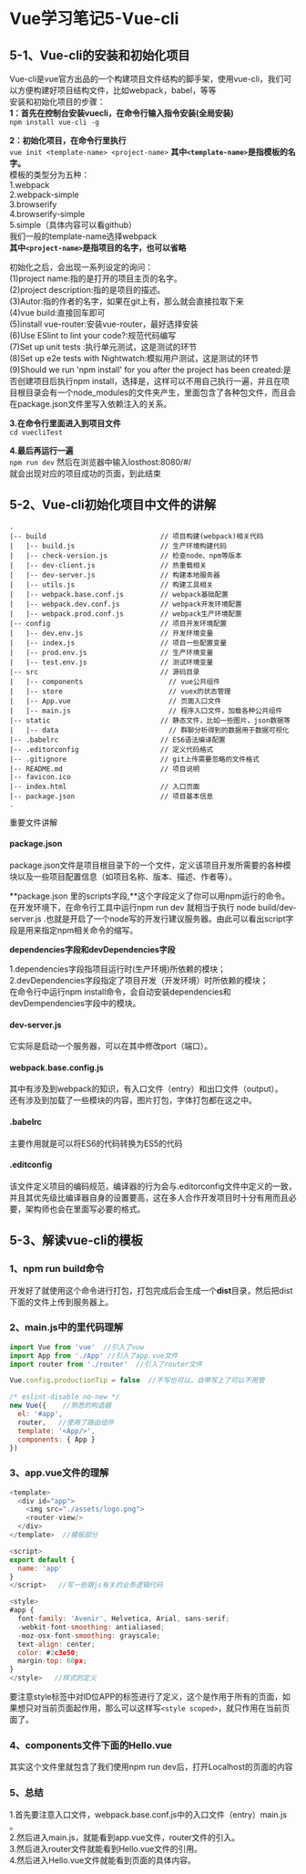 # Vue学习笔记5-Vue-cli
## 5-1、Vue-cli的安装和初始化项目
Vue-cli是vue官方出品的一个构建项目文件结构的脚手架，使用vue-cli，我们可以方便构建好项目结构文件，比如webpack，babel，等等<br>
安装和初始化项目的步骤：<br>
**1：首先在控制台安装vuecli，在命令行输入指令安装(全局安装) <br>**
```npm install vue-cli -g```


**2：初始化项目，在命令行里执行<br>**
```vue init <template-name> <project-name>```
**其中```<template-name>```是指模板的名字。<br>**
模板的类型分为五种：<br>
1.webpack <br>
2.webpack-simple <br>
3.browserify <br>
4.browserify-simple <br>
5.simple（具体内容可以看github）<br>
我们一般的template-name选择webpack <br>
**其中```<project-name>```是指项目的名字，也可以省略<br>**


初始化之后，会出现一系列设定的询问：<br>
(1)project name:指的是打开的项目主页的名字。<br>
(2)project description:指的是项目的描述。<br>
(3)Autor:指的作者的名字，如果在git上有，那么就会直接拉取下来<br>
(4)vue build:直接回车即可<br>
(5)install vue-router:安装vue-router，最好选择安装<br>
(6)Use ESlint to lint your code?:规范代码编写<br>
(7)Set up unit tests :执行单元测试，这是测试的环节<br>
(8)Set up e2e tests with Nightwatch:模拟用户测试，这是测试的环节<br>
(9)Should we run 'npm install' for you after the project has been created:是否创建项目后执行npm install，选择是，这样可以不用自己执行一遍，并且在项目根目录会有一个node_modules的文件夹产生，里面包含了各种包文件，而且会在package.json文件里写入依赖注入的关系。<br>


**3.在命令行里面进入到项目文件<br>**
```cd vuecliTest```


**4.最后再运行一遍<br>**
```npm run dev```
然后在浏览器中输入losthost:8080/#/ <br>
就会出现对应的项目成功的页面，到此结束<br>

## 5-2、Vue-cli初始化项目中文件的讲解
```
.
|-- build                            // 项目构建(webpack)相关代码
|   |-- build.js                     // 生产环境构建代码
|   |-- check-version.js             // 检查node、npm等版本
|   |-- dev-client.js                // 热重载相关
|   |-- dev-server.js                // 构建本地服务器
|   |-- utils.js                     // 构建工具相关
|   |-- webpack.base.conf.js         // webpack基础配置
|   |-- webpack.dev.conf.js          // webpack开发环境配置
|   |-- webpack.prod.conf.js         // webpack生产环境配置
|-- config                           // 项目开发环境配置
|   |-- dev.env.js                   // 开发环境变量
|   |-- index.js                     // 项目一些配置变量
|   |-- prod.env.js                  // 生产环境变量
|   |-- test.env.js                  // 测试环境变量
|-- src                              // 源码目录
|   |-- components                     // vue公共组件
|   |-- store                          // vuex的状态管理
|   |-- App.vue                        // 页面入口文件
|   |-- main.js                        // 程序入口文件，加载各种公共组件
|-- static                           // 静态文件，比如一些图片，json数据等
|   |-- data                           // 群聊分析得到的数据用于数据可视化
|-- .babelrc                         // ES6语法编译配置
|-- .editorconfig                    // 定义代码格式
|-- .gitignore                       // git上传需要忽略的文件格式
|-- README.md                        // 项目说明
|-- favicon.ico 
|-- index.html                       // 入口页面
|-- package.json                     // 项目基本信息
. 
```


重要文件讲解<br>
#### package.json 
package.json文件是项目根目录下的一个文件，定义该项目开发所需要的各种模块以及一些项目配置信息（如项目名称、版本、描述、作者等）。<br>

**package.json 里的scripts字段,**这个字段定义了你可以用npm运行的命令。在开发环境下，在命令行工具中运行npm run dev 就相当于执行 node build/dev-server.js  .也就是开启了一个node写的开发行建议服务器。由此可以看出script字段是用来指定npm相关命令的缩写。<br>

**dependencies字段和devDependencies字段** <br>

1.dependencies字段指项目运行时(生产环境)所依赖的模块；<br>
2.devDependencies字段指定了项目开发（开发环境）时所依赖的模块；<br>
在命令行中运行npm install命令，会自动安装dependencies和devDempendencies字段中的模块。<br>

#### dev-server.js 
它实际是启动一个服务器，可以在其中修改port（端口）。<br>

#### webpack.base.config.js
其中有涉及到webpack的知识，有入口文件（entry）和出口文件（output）。<br>
还有涉及到加载了一些模块的内容，图片打包，字体打包都在这之中。<br>

#### .babelrc
主要作用就是可以将ES6的代码转换为ES5的代码 <br>

#### .editconfig
该文件定义项目的编码规范，编译器的行为会与.editorconfig文件中定义的一致，并且其优先级比编译器自身的设置要高，这在多人合作开发项目时十分有用而且必要，架构师也会在里面写必要的格式。<br>

## 5-3、解读vue-cli的模板
### 1、npm run build命令
开发好了就使用这个命令进行打包，打包完成后会生成一个**dist**目录，然后把dist下面的文件上传到服务器上。<br>
### 2、main.js中的里代码理解
```javascript
import Vue from 'vue'  //引入了vuw
import App from './App' //引入了app.vue文件
import router from './router'  //引入了router文件

Vue.config.productionTip = false  //不写也可以，自带写上了可以不用管

/* eslint-disable no-new */
new Vue({    //熟悉的构造器
  el: '#app',
  router,   //使用了路由组件
  template: '<App/>',
  components: { App }
})
```
### 3、app.vue文件的理解
```javascript
<template>  
  <div id="app">
    <img src="./assets/logo.png">
    <router-view/>
  </div>
</template>  //模板部分

<script>
export default {
  name: 'app'
}
</script>   //写一些跟js有关的业务逻辑代码

<style>
#app {
  font-family: 'Avenir', Helvetica, Arial, sans-serif;
  -webkit-font-smoothing: antialiased;
  -moz-osx-font-smoothing: grayscale;
  text-align: center;
  color: #2c3e50;
  margin-top: 60px;
}
</style>   //样式的定义
```
要注意style标签中对ID位APP的标签进行了定义，这个是作用于所有的页面，如果想只对当前页面起作用，那么可以这样写```<style scoped>```，就只作用在当前页面了。<br>

### 4、components文件下面的Hello.vue
其实这个文件里就包含了我们使用npm run dev后，打开Localhost的页面的内容

### 5、总结
1.首先要注意入口文件，webpack.base.conf.js中的入口文件（entry）main.js 。<br>
2.然后进入main.js，就能看到app.vue文件，router文件的引入。<br>
3.然后进入router文件就能看到Hello.vue文件的引用。<br>
4.然后进入Hello.vue文件就能看到页面的具体内容。<br>